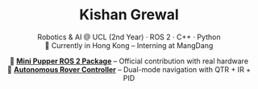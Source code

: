 <h1 align="center">Kishan Grewal</h1>

<p align="center">
  Robotics & AI @ UCL (2nd Year) · ROS 2 · C++ · Python<br>
  📍 Currently in Hong Kong – Interning at MangDang
</p>

<p align="center">
  🔧 <a href="https://github.com/mangdangroboticsclub/mini_pupper_ros/pull/115"><strong>Mini Pupper ROS 2 Package</strong></a> – Official contribution with real hardware<br>
  🤖 <a href="https://github.com/kishan-grewal/rover-controller"><strong>Autonomous Rover Controller</strong></a> – Dual-mode navigation with QTR + IR + PID
</p>


